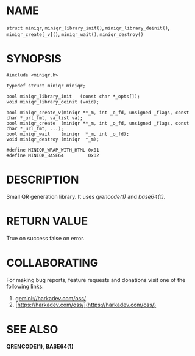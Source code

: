 # NAME

`struct miniqr`, `miniqr_library_init()`, `miniqr_library_deinit()`,
`miniqr_create[_v]()`, `miniqr_wait()`, `miniqr_destroy()`

# SYNOPSIS

    #include <miniqr.h>
    
    typedef struct miniqr miniqr;
    
    bool miniqr_library_init   (const char *_opts[]);
    void miniqr_library_deinit (void);
    
    bool miniqr_create_v(miniqr **_m, int _o_fd, unsigned _flags, const char *_url_fmt, va_list va);
    bool miniqr_create  (miniqr **_m, int _o_fd, unsigned _flags, const char *_url_fmt, ...);
    bool miniqr_wait    (miniqr  *_m, int _o_fd);
    void miniqr_destroy (miniqr  *_m);
    
    #define MINIQR_WRAP_WITH_HTML 0x01
    #define MINIQR_BASE64         0x02

# DESCRIPTION

Small QR generation library. It uses *qrencode(1)* and *base64(1)*.

# RETURN VALUE

True on success false on error.

# COLLABORATING

For making bug reports, feature requests and donations visit
one of the following links:

1. [gemini://harkadev.com/oss/](gemini://harkadev.com/oss/)
2. [https://harkadev.com/oss/](https://harkadev.com/oss/)

# SEE ALSO

**QRENCODE(1)**, **BASE64(1)**
